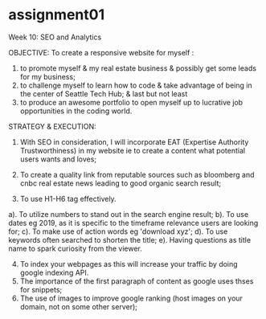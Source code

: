 # assignment01
Week 10: SEO and Analytics

OBJECTIVE: To create a responsive website for myself :
1. to promote myself & my real estate business & possibly get some leads for my business; 
2. to challenge myself to learn how to code & take advantage of being in the center of Seattle Tech Hub; & last but not least
3. to produce an awesome portfolio to open myself up to lucrative job opportunities in the coding world.

STRATEGY & EXECUTION:

1. With SEO in consideration, I will incorporate EAT (Expertise Authority Trustworthiness) in my website ie to create a content what potential users wants and loves;

2. To create a quality link from reputable sources such as bloomberg and cnbc real estate news leading to good organic search result;

3. To use H1-H6 tag effectively. 

a). To utilize numbers to stand out in the search engine result;
b). To use dates eg 2019, as it is specific to the timeframe relevance users are looking for;
c). To make use of action words eg 'download xyz';
d). To use keywords often searched to shorten the title;
e). Having questions as title name to spark curiosity from the viewer.

4. To index your webpages as this will increase your traffic by doing google indexing API.
5. The importance of the first paragraph of content as google uses thses for snippets;
6. The use of images to improve google ranking (host images on your domain, not on some other server);

